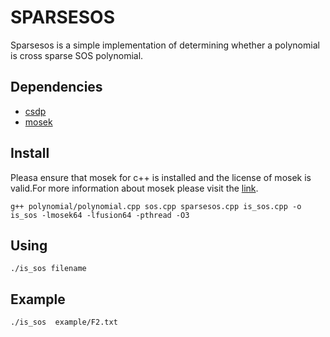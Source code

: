 SPARSESOS
================
Sparsesos is a simple implementation of determining whether a polynomial is cross sparse SOS polynomial.

Dependencies
----------------
* [csdp](https://projects.coin-or.org/Csdp)
* [mosek](https://www.mosek.com/)

Install
---------------
Pleasa ensure that mosek for c++ is installed and the license of mosek is valid.For more information about mosek please visit the [link](https://www.mosek.com/documentation/).
```
g++ polynomial/polynomial.cpp sos.cpp sparsesos.cpp is_sos.cpp -o is_sos -lmosek64 -lfusion64 -pthread -O3
```

Using
---------------
```
./is_sos filename
```
Example
--------------
```
./is_sos  example/F2.txt 
```
